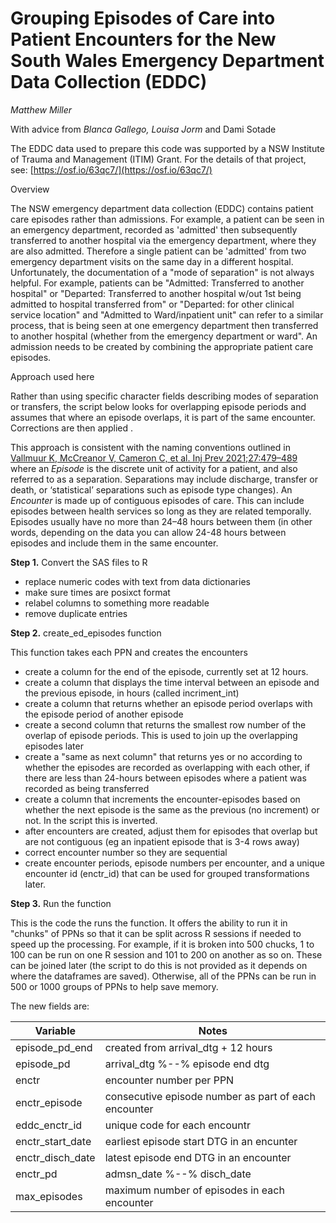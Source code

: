 # Grouping Episodes of Care into Patient Encounters for the New South Wales Emergency Department Data Collection (EDDC)

_Matthew Miller_

  

With advice from _Blanca Gallego, Louisa Jorm_ and Dami Sotade

  

The EDDC data used to prepare this code was supported by a NSW Institute of Trauma and Management (ITIM) Grant. For the details of that project, see: [https://osf.io/63qc7/](https://osf.io/63qc7/)

  

Overview

  

The NSW emergency department data collection (EDDC) contains patient care episodes rather than admissions. For example, a patient can be seen in an emergency department, recorded as 'admitted' then subsequently transferred to another hospital via the emergency department, where they are also admitted. Therefore a single patient can be 'admitted' from two emergency department visits on the same day in a different hospital. Unfortunately, the documentation of a "mode of separation" is not always helpful. For example, patients can be "Admitted: Transferred to another hospital" or "Departed: Transferred to another hospital w/out 1st being admitted to hospital transferred from" or "Departed: for other clinical service location" and "Admitted to Ward/inpatient unit" can refer to a similar process, that is being seen at one emergency department then transferred to another hospital (whether from the emergency department or ward". An admission needs to be created by combining the appropriate patient care episodes.

  

Approach used here

  

Rather than using specific character fields describing modes of separation or transfers, the script below looks for overlapping episode periods and assumes that where an episode overlaps, it is part of the same encounter. Corrections are then applied .

  

This approach is consistent with the naming conventions outlined in [Vallmuur K, McCreanor V, Cameron C, et al. Inj Prev 2021;27:479–489](https://injuryprevention.bmj.com/content/27/5/479) where an _Episode_ is the discrete unit of activity for a patient, and also referred to as a separation. Separations may include discharge, transfer or death, or ‘statistical’ separations such as episode type changes). An _Encounter_ is made up of contiguous episodes of care. This can include episodes between health services so long as they are related temporally. Episodes usually have no more than 24–48 hours between them (in other words, depending on the data you can allow 24-48 hours between episodes and include them in the same encounter.

  

**Step 1.** Convert the SAS files to R

  

*   replace numeric codes with text from data dictionaries
*   make sure times are posixct format
*   relabel columns to something more readable
*   remove duplicate entries

  

**Step 2.** create\_ed\_episodes function

  

This function takes each PPN and creates the encounters

  

*   create a column for the end of the episode, currently set at 12 hours.
*   create a column that displays the time interval between an episode and the previous episode, in hours (called incriment\_int)
*   create a column that returns whether an episode period overlaps with the episode period of another episode
*   create a second column that returns the smallest row number of the overlap of episode periods. This is used to join up the overlapping episodes later
*   create a "same as next column" that returns yes or no according to whether the episodes are recorded as overlapping with each other, if there are less than 24-hours between episodes where a patient was recorded as being transferred
*   create a column that increments the encounter-episodes based on whether the next episode is the same as the previous (no increment) or not. In the script this is inverted.
*   after encounters are created, adjust them for episodes that overlap but are not contiguous (eg an inpatient episode that is 3-4 rows away)
*   correct encounter number so they are sequential
*   create encounter periods, episode numbers per encounter, and a unique encounter id (enctr\_id) that can be used for grouped transformations later.

  

  

**Step 3.** Run the function

  

This is the code the runs the function. It offers the ability to run it in "chunks" of PPNs so that it can be split across R sessions if needed to speed up the processing. For example, if it is broken into 500 chucks, 1 to 100 can be run on one R session and 101 to 200 on another as so on. These can be joined later (the script to do this is not provided as it depends on where the dataframes are saved). Otherwise, all of the PPNs can be run in 500 or 1000 groups of PPNs to help save memory.

  

  

  

The new fields are:

| Variable | Notes |
| ---| --- |
| episode\_pd\_end | created from arrival\_dtg + 12 hours |
| episode\_pd | arrival\_dtg %--% episode end dtg |
| enctr | encounter number per PPN |
| enctr\_episode | consecutive episode number as part of each encounter |
| eddc\_enctr\_id | unique code for each encountr |
| enctr\_start\_date | earliest episode start DTG in an encunter |
| enctr\_disch\_date | latest episode end DTG in an encounter |
| enctr\_pd | admsn\_date %--% disch\_date |
| max\_episodes | maximum number of episodes in each encounter |